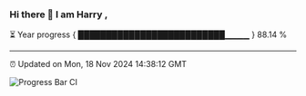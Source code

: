 ### Hi there 👋 I am Harry , 

⏳ Year progress { ██████████████████████████▁▁▁▁ } 88.14 %

---

⏰ Updated on Mon, 18 Nov 2024 14:38:12 GMT

![Progress Bar CI](https://github.com/duykhang68/duykhang68/workflows/Progress%20Bar%20CI/badge.svg)
